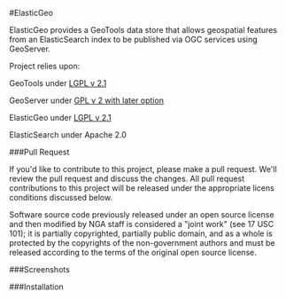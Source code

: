 #ElasticGeo

ElasticGeo provides a GeoTools data store that allows geospatial features from an ElasticSearch index to be published via OGC services using GeoServer.  

Project relies upon:

GeoTools under [LGPL v 2.1](http://geotools.org/about.html)

GeoServer under [GPL v 2 with later option](http://geoserver.org/license/) 

ElasticGeo under [LGPL v 2.1](https://github.com/matsjg/elasticgeo)

ElasticSearch under Apache 2.0 

###Pull Request

If you'd like to contribute to this project, please make a pull request. We'll review the pull request and discuss the changes. All pull request contributions to this project will be released under the appropriate licens conditions discussed below. 

Software source code previously released under an open source license and then modified by NGA staff is considered a "joint work" (see 17 USC 101); it is partially copyrighted, partially public domain, and as a whole is protected by the copyrights of the non-government authors and must be released according to the terms of the original open source license.

###Screenshots

###Installation



